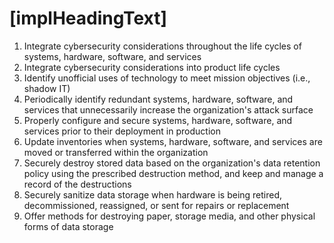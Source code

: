 # [implHeadingText]

1. Integrate cybersecurity considerations throughout the life cycles of systems, hardware, software, and services
2. Integrate cybersecurity considerations into product life cycles
3. Identify unofficial uses of technology to meet mission objectives (i.e., shadow IT)
4. Periodically identify redundant systems, hardware, software, and services that unnecessarily increase the organization's attack surface
5. Properly configure and secure systems, hardware, software, and services prior to their deployment in production
6. Update inventories when systems, hardware, software, and services are moved or transferred within the organization
7. Securely destroy stored data based on the organization's data retention policy using the prescribed destruction method, and keep and manage a record of the destructions
8. Securely sanitize data storage when hardware is being retired, decommissioned, reassigned, or sent for repairs or replacement
9. Offer methods for destroying paper, storage media, and other physical forms of data storage
